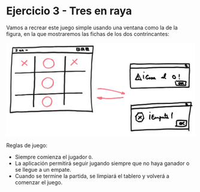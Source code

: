 # Ejercicio 3 - Tres en raya

Vamos a recrear este juego simple usando una ventana como la de la figura, en la que mostraremos las fichas de los dos contrincantes:

![](tres_en_raya.png)

Reglas de juego:

- Siempre comienza el jugador `O`.
- La aplicación permitirá seguir jugando siempre que no haya ganador o se llegue a un empate.
- Cuando se termine la partida, se limpiará el tablero y volverá a comenzar el juego.
